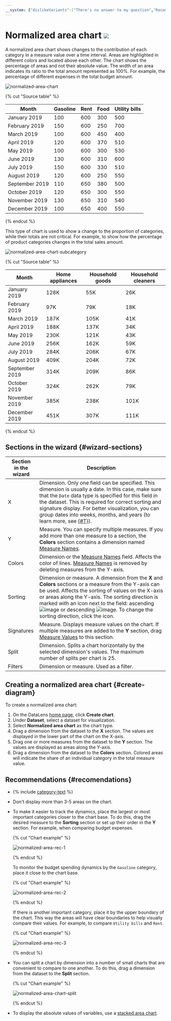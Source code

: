 ```yaml
---
__system: {"dislikeVariants":["There's no answer to my question","Recommendations aren't helpful","Content does not match the title","Other"]}
---
```

# Normalized area chart ![](../../_assets/datalens/normalized-area.svg)

A normalized area chart shows changes to the contribution of each category in a measure value over a time interval. Areas are highlighted in different colors and located above each other. The chart shows the percentage of areas and not their absolute value. The width of an area indicates its ratio to the total amount represented as 100%. For example, the percentage of different expenses in the total budget amount.

![normalized-area-chart](../../_assets/datalens/visualization-ref/normalized-area-chart/normalized-area-chart.png)

{% cut "Source table" %}

| Month | Gasoline | Rent | Food | Utility bills |
----- | ---------| ---------- | ---------- | ---------- 
| January 2019 | 100 | 600 | 300 | 500 |
| February 2019 | 150 | 600 | 250 | 700 |
| March 2019 | 100 | 600 | 450 | 400 |
| April 2019 | 120 | 600 | 370 | 510 |
| May 2019 | 100 | 600 | 300 | 530 |
| June 2019 | 130 | 600 | 310 | 600 |
| July 2019 | 150 | 600 | 330 | 510 |
| August 2019 | 120 | 600 | 250 | 550 |
| September 2019 | 110 | 650 | 380 | 500 |
| October 2019 | 120 | 650 | 300 | 550 |
| November 2019 | 130 | 650 | 310 | 540 |
| December 2019 | 100 | 650 | 400 | 550 |

{% endcut %}

This type of chart is used to show a change to the proportion of categories, while their totals are not critical. For example, to show how the percentage of product categories changes in the total sales amount.

![normalized-area-chart-subcategory](../../_assets/datalens/visualization-ref/normalized-area-chart/normalized-area-chart-subcategory.png)

{% cut "Source table" %}

| Month | Home appliances | Household goods | Household cleaners |
----- | ---------| ---------- | ---------- 
| January 2019 | 128K | 55K | 26K |
| February 2019 | 97K | 79K | 18K |
| March 2019 | 187K | 105K | 41K |
| April 2019 | 188K | 137K | 34K |
| May 2019 | 230K | 121K | 43K |
| June 2019 | 256K | 162K | 59K |
| July 2019 | 284K | 206K | 67K |
| August 2019 | 409K | 204K | 72K |
| September 2019 | 314K | 209K | 86K |
| October 2019 | 324K | 262K | 79K |
| November 2019 | 385K | 238K | 101K |
| December 2019 | 451K | 307K | 111K |

{% endcut %}

## Sections in the wizard {#wizard-sections}

| Section<br/> in the wizard | Description |
----- | ----
| X | Dimension. Only one field can be specified. This dimension is usually a date. In this case, make sure that the `Date` data type is specified for this field in the dataset. This is required for correct sorting and signature display. For better visualization, you can group dates into weeks, months, and years (to learn more, see [{#T}](../concepts/chart/settings.md#field-settings)). |
| Y | Measure. You can specify multiple measures. If you add more than one measure to a section, the **Colors** section contains a dimension named [Measure Names](../concepts/chart/measure-values.md). |
| Colors | Dimension or the [Measure Names](../concepts/chart/measure-values.md) field. Affects the color of lines. [Measure Names](../concepts/chart/measure-values.md) is removed by deleting measures from the Y-axis. |
| Sorting | Dimension or measure. A dimension from the **X** and **Colors** sections or a measure from the Y-axis can be used. Affects the sorting of values on the X-axis or areas along the Y-axis. The sorting direction is marked with an icon next to the field: ascending ![image](../../_assets/datalens/sort_asc.svg) or descending ![image](../../_assets/datalens/sort_desc.svg). To change the sorting direction, click the icon. |
| Signatures | Measure. Displays measure values on the chart. If multiple measures are added to the **Y** section, drag [Measure Values](../concepts/chart/measure-values.md) to this section. |
| Split | Dimension. Splits a chart horizontally by the selected dimension's values. The maximum number of splits per chart is 25. |
| Filters | Dimension or measure. Used as a filter. |

## Creating a normalized area chart {#create-diagram}

To create a normalized area chart:

1. On the DataLens [home page](https://datalens.yandex.com), click **Create chart**.
1. Under **Dataset**, select a dataset for visualization.
1. Select **Normalized area chart** as the chart type.
1. Drag a dimension from the dataset to the **X** section. The values are displayed in the lower part of the chart on the X-axis.
1. Drag one or more measures from the dataset to the **Y** section. The values are displayed as areas along the Y-axis.
1. Drag a dimension from the dataset to the **Colors** section. Colored areas will indicate the share of an individual category in the total measure value.

## Recommendations {#recomendations}

* {% include [category-text](../../_includes/datalens/datalens-category-text.md) %}
* Don't display more than 3-5 areas on the chart.
* To make it easier to track the dynamics, place the largest or most important categories closer to the chart base. To do this, drag the desired measure to the **Sorting** section or set up their order in the **Y** section. For example, when comparing budget expenses.

  {% cut "Chart example" %}

  ![normalized-area-rec-1](../../_assets/datalens/visualization-ref/normalized-area-chart/normalized-area-rec-1.png)

  {% endcut %}

  To monitor the budget spending dynamics by the `Gasoline` category, place it close to the chart base.

  {% cut "Chart example" %}

  ![normalized-area-rec-2](../../_assets/datalens/visualization-ref/normalized-area-chart/normalized-area-rec-2.png)

  {% endcut %}

  If there is another important category, place it by the upper boundary of the chart. This way the areas will have clear boundaries to help visually compare their values. For example, to compare `Utility bills` and `Rent`.

  {% cut "Chart example" %}

  ![normalized-area-rec-3](../../_assets/datalens/visualization-ref/normalized-area-chart/normalized-area-rec-3.png)

  {% endcut %}

* You can split a chart by dimension into a number of small charts that are convenient to compare to one another. To do this, drag a dimension from the dataset to the **Split** section.

  {% cut "Chart example" %}

  ![normalized-area-chart-split](../../_assets/datalens/visualization-ref/normalized-area-chart/normalized-area-chart-split.png)

  {% endcut %}

* To display the absolute values of variables, use a [stacked area chart](area-chart.md).
